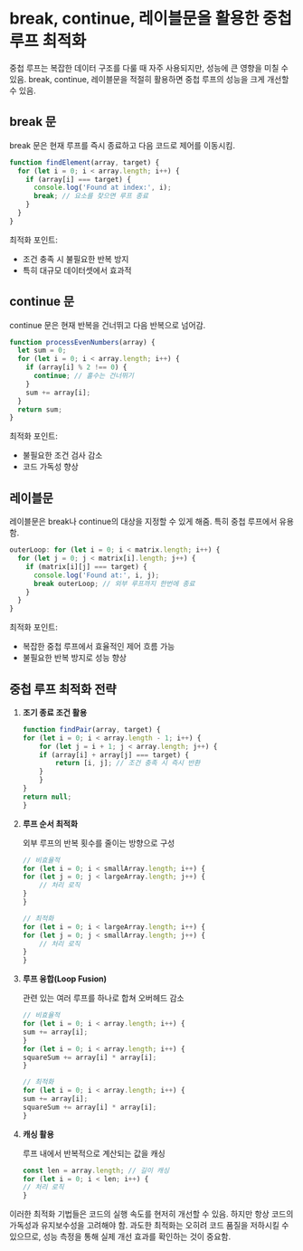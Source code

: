 # break, continue, 레이블문을 활용한 중첩 루프 최적화

중첩 루프는 복잡한 데이터 구조를 다룰 때 자주 사용되지만, 성능에 큰 영향을 미칠 수 있음. break, continue, 레이블문을 적절히 활용하면 중첩 루프의 성능을 크게 개선할 수 있음.

## break 문

break 문은 현재 루프를 즉시 종료하고 다음 코드로 제어를 이동시킴.

```javascript
function findElement(array, target) {
  for (let i = 0; i < array.length; i++) {
    if (array[i] === target) {
      console.log('Found at index:', i);
      break; // 요소를 찾으면 루프 종료
    }
  }
}
```

최적화 포인트:

- 조건 충족 시 불필요한 반복 방지
- 특히 대규모 데이터셋에서 효과적

## continue 문

continue 문은 현재 반복을 건너뛰고 다음 반복으로 넘어감.

```javascript
function processEvenNumbers(array) {
  let sum = 0;
  for (let i = 0; i < array.length; i++) {
    if (array[i] % 2 !== 0) {
      continue; // 홀수는 건너뛰기
    }
    sum += array[i];
  }
  return sum;
}
```

최적화 포인트:

- 불필요한 조건 검사 감소
- 코드 가독성 향상

## 레이블문

레이블문은 break나 continue의 대상을 지정할 수 있게 해줌. 특히 중첩 루프에서 유용함.

```javascript
outerLoop: for (let i = 0; i < matrix.length; i++) {
  for (let j = 0; j < matrix[i].length; j++) {
    if (matrix[i][j] === target) {
      console.log('Found at:', i, j);
      break outerLoop; // 외부 루프까지 한번에 종료
    }
  }
}
```

최적화 포인트:

- 복잡한 중첩 루프에서 효율적인 제어 흐름 가능
- 불필요한 반복 방지로 성능 향상

## 중첩 루프 최적화 전략

1. **조기 종료 조건 활용**

    ```javascript
    function findPair(array, target) {
    for (let i = 0; i < array.length - 1; i++) {
        for (let j = i + 1; j < array.length; j++) {
        if (array[i] + array[j] === target) {
            return [i, j]; // 조건 충족 시 즉시 반환
        }
        }
    }
    return null;
    }
    ```

2. **루프 순서 최적화**

   외부 루프의 반복 횟수를 줄이는 방향으로 구성

    ```javascript
    // 비효율적
    for (let i = 0; i < smallArray.length; i++) {
    for (let j = 0; j < largeArray.length; j++) {
        // 처리 로직
    }
    }

    // 최적화
    for (let i = 0; i < largeArray.length; i++) {
    for (let j = 0; j < smallArray.length; j++) {
        // 처리 로직
    }
    }
    ```

3. **루프 융합(Loop Fusion)**

   관련 있는 여러 루프를 하나로 합쳐 오버헤드 감소

    ```javascript
    // 비효율적
    for (let i = 0; i < array.length; i++) {
    sum += array[i];
    }
    for (let i = 0; i < array.length; i++) {
    squareSum += array[i] * array[i];
    }

    // 최적화
    for (let i = 0; i < array.length; i++) {
    sum += array[i];
    squareSum += array[i] * array[i];
    }
    ```

4. **캐싱 활용**

   루프 내에서 반복적으로 계산되는 값을 캐싱

    ```javascript
    const len = array.length; // 길이 캐싱
    for (let i = 0; i < len; i++) {
    // 처리 로직
    }
    ```

이러한 최적화 기법들은 코드의 실행 속도를 현저히 개선할 수 있음. 하지만 항상 코드의 가독성과 유지보수성을 고려해야 함. 과도한 최적화는 오히려 코드 품질을 저하시킬 수 있으므로, 성능 측정을 통해 실제 개선 효과를 확인하는 것이 중요함.

